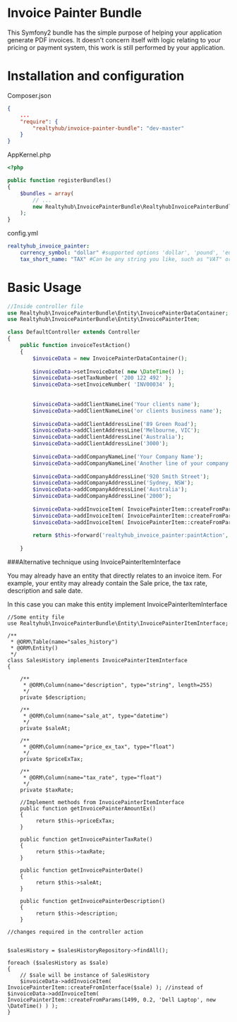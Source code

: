 # Invoice Painter Bundle

This Symfony2 bundle has the simple purpose of helping your application generate PDF invoices.
It doesn't concern itself with logic relating to your pricing or payment system, this work is
still performed by your application.

# Installation and configuration

Composer.json

``` json
{
    ...
    "require": {
        "realtyhub/invoice-painter-bundle": "dev-master"
    }
}
```

AppKernel.php

``` php
<?php

public function registerBundles()
{
    $bundles = array(
        // ...
        new Realtyhub\InvoicePainterBundle\RealtyhubInvoicePainterBundle(),
    );
}
```


config.yml

``` yml
realtyhub_invoice_painter:
    currency_symbol: "dollar" #supported options 'dollar', 'pound', 'euro', 'yen'
    tax_short_name: "TAX" #Can be any string you like, such as "VAT" or "GST"
```



# Basic Usage

``` php
//Inside controller file
use Realtyhub\InvoicePainterBundle\Entity\InvoicePainterDataContainer;
use Realtyhub\InvoicePainterBundle\Entity\InvoicePainterItem;

class DefaultController extends Controller
{    
    public function invoiceTestAction()
    {
        $invoiceData = new InvoicePainterDataContainer();
    
        $invoiceData->setInvoiceDate( new \DateTime() );
        $invoiceData->setTaxNumber( '200 122 492' );
        $invoiceData->setInvoiceNumber( 'INV00034' );
    
    
        $invoiceData->addClientNameLine('Your clients name');
        $invoiceData->addClientNameLine('or clients business name');
    
        $invoiceData->addClientAddressLine('89 Green Road');
        $invoiceData->addClientAddressLine('Melbourne, VIC');
        $invoiceData->addClientAddressLine('Australia');
        $invoiceData->addClientAddressLine('3000');
    
        $invoiceData->addCompanyNameLine('Your Company Name');
        $invoiceData->addCompanyNameLine('Another line of your company name');
    
        $invoiceData->addCompanyAddressLine('920 Smith Street');
        $invoiceData->addCompanyAddressLine('Sydney, NSW');
        $invoiceData->addCompanyAddressLine('Australia');
        $invoiceData->addCompanyAddressLine('2000');
    
        $invoiceData->addInvoiceItem( InvoicePainterItem::createFromParams(1499, 0.2, 'Dell Laptop', new \DateTime() ) );
        $invoiceData->addInvoiceItem( InvoicePainterItem::createFromParams(119, 0.2, 'Canon Computer Printer', new \DateTime() ) );
        $invoiceData->addInvoiceItem( InvoicePainterItem::createFromParams(6, 0.2, 'A4 printer paper', new \DateTime() ) );
    
        return $this->forward('realtyhub_invoice_painter:paintAction', array('invoiceData' => $invoiceData));
    
    }

```

###Alternative technique using InvoicePainterItemInterface

You may already have an entity that directly relates to an invoice item. For example, your entity
may already contain the Sale price, the tax rate, description and sale date.

In this case you can make this entity implement InvoicePainterItemInterface
 
```
//Some entity file
use Realtyhub\InvoicePainterBundle\Entity\InvoicePainterItemInterface;

/**
 * @ORM\Table(name="sales_history")
 * @ORM\Entity()
 */
class SalesHistory implements InvoicePainterItemInterface
{

    /**
     * @ORM\Column(name="description", type="string", length=255)
     */
    private $description;
    
    /**
     * @ORM\Column(name="sale_at", type="datetime")
     */
    private $saleAt;
    
    /**
     * @ORM\Column(name="price_ex_tax", type="float")
     */
    private $priceExTax;
    
    /**
     * @ORM\Column(name="tax_rate", type="float")
     */
    private $taxRate;
    
    //Implement methods from InvoicePainterItemInterface
    public function getInvoicePainterAmountEx()
    {
         return $this->priceExTax;
    }

    public function getInvoicePainterTaxRate()
    {
         return $this->taxRate;
    }

    public function getInvoicePainterDate()
    {
         return $this->saleAt;
    }
   
    public function getInvoicePainterDescription()
    {
         return $this->description;
    }

```

```
//changes required in the controller action


$salesHistory = $salesHistoryRepository->findAll();

foreach ($salesHistory as $sale)
{
    // $sale will be instance of SalesHistory 
    $invoiceData->addInvoiceItem( InvoicePainterItem::createFromInterface($sale) ); //instead of $invoiceData->addInvoiceItem( InvoicePainterItem::createFromParams(1499, 0.2, 'Dell Laptop', new \DateTime() ) );
}

```





